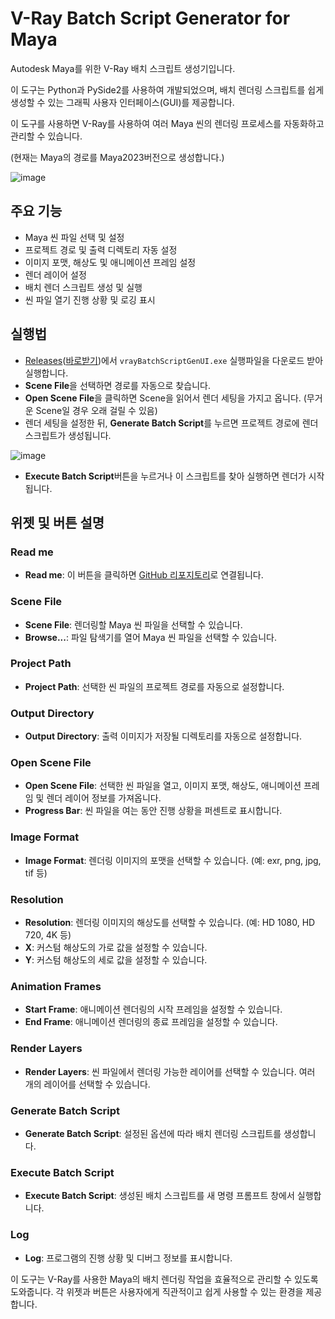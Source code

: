 # V-Ray Batch Script Generator for Maya

Autodesk Maya를 위한 V-Ray 배치 스크립트 생성기입니다. 

이 도구는 Python과 PySide2를 사용하여 개발되었으며, 
배치 렌더링 스크립트를 쉽게 생성할 수 있는 그래픽 사용자 인터페이스(GUI)를 제공합니다. 

이 도구를 사용하면 V-Ray를 사용하여 여러 Maya 씬의 렌더링 프로세스를 자동화하고 관리할 수 있습니다.

(현재는 Maya의 경로를 Maya2023버전으로 생성합니다.)

![image](https://github.com/CharlieYang0040/MayaScriptsRepo/assets/129147417/9ffa9c97-d2bb-4486-b25e-37ecd8fba728)


## 주요 기능

- Maya 씬 파일 선택 및 설정
- 프로젝트 경로 및 출력 디렉토리 자동 설정
- 이미지 포맷, 해상도 및 애니메이션 프레임 설정
- 렌더 레이어 설정
- 배치 렌더 스크립트 생성 및 실행
- 씬 파일 열기 진행 상황 및 로깅 표시

## 실행법

- [Releases](https://github.com/CharlieYang0040/MayaScriptsRepo/releases)([바로받기](https://github.com/CharlieYang0040/MayaScriptsRepo/releases/download/v0.1.0/vrayBatchScriptGenUI.exe))에서 `vrayBatchScriptGenUI.exe` 실행파일을 다운로드 받아 실행합니다.
- **Scene File**을 선택하면 경로를 자동으로 찾습니다.
- **Open Scene File**을 클릭하면 Scene을 읽어서 렌더 세팅을 가지고 옵니다. (무거운 Scene일 경우 오래 걸릴 수 있음)
- 렌더 세팅을 설정한 뒤, **Generate Batch Script**를 누르면 프로젝트 경로에 렌더 스크립트가 생성됩니다.

![image](https://github.com/CharlieYang0040/MayaScriptsRepo/assets/129147417/61941acb-9b2b-4234-86c0-3db08063fdb4)

- **Execute Batch Script**버튼을 누르거나 이 스크립트를 찾아 실행하면 렌더가 시작됩니다.


## 위젯 및 버튼 설명

### Read me
- **Read me**: 이 버튼을 클릭하면 [GitHub 리포지토리](https://github.com/CharlieYang0040/MayaScriptsRepo/tree/main/vrayBatchScriptGenUI)로 연결됩니다.

### Scene File
- **Scene File**: 렌더링할 Maya 씬 파일을 선택할 수 있습니다.
- **Browse...**: 파일 탐색기를 열어 Maya 씬 파일을 선택할 수 있습니다.

### Project Path
- **Project Path**: 선택한 씬 파일의 프로젝트 경로를 자동으로 설정합니다.

### Output Directory
- **Output Directory**: 출력 이미지가 저장될 디렉토리를 자동으로 설정합니다.

### Open Scene File
- **Open Scene File**: 선택한 씬 파일을 열고, 이미지 포맷, 해상도, 애니메이션 프레임 및 렌더 레이어 정보를 가져옵니다.
- **Progress Bar**: 씬 파일을 여는 동안 진행 상황을 퍼센트로 표시합니다.

### Image Format
- **Image Format**: 렌더링 이미지의 포맷을 선택할 수 있습니다. (예: exr, png, jpg, tif 등)

### Resolution
- **Resolution**: 렌더링 이미지의 해상도를 선택할 수 있습니다. (예: HD 1080, HD 720, 4K 등)
- **X**: 커스텀 해상도의 가로 값을 설정할 수 있습니다.
- **Y**: 커스텀 해상도의 세로 값을 설정할 수 있습니다.

### Animation Frames
- **Start Frame**: 애니메이션 렌더링의 시작 프레임을 설정할 수 있습니다.
- **End Frame**: 애니메이션 렌더링의 종료 프레임을 설정할 수 있습니다.

### Render Layers
- **Render Layers**: 씬 파일에서 렌더링 가능한 레이어를 선택할 수 있습니다. 여러 개의 레이어를 선택할 수 있습니다.

### Generate Batch Script
- **Generate Batch Script**: 설정된 옵션에 따라 배치 렌더링 스크립트를 생성합니다.

### Execute Batch Script
- **Execute Batch Script**: 생성된 배치 스크립트를 새 명령 프롬프트 창에서 실행합니다.

### Log
- **Log**: 프로그램의 진행 상황 및 디버그 정보를 표시합니다.

이 도구는 V-Ray를 사용한 Maya의 배치 렌더링 작업을 효율적으로 관리할 수 있도록 도와줍니다. 각 위젯과 버튼은 사용자에게 직관적이고 쉽게 사용할 수 있는 환경을 제공합니다.
